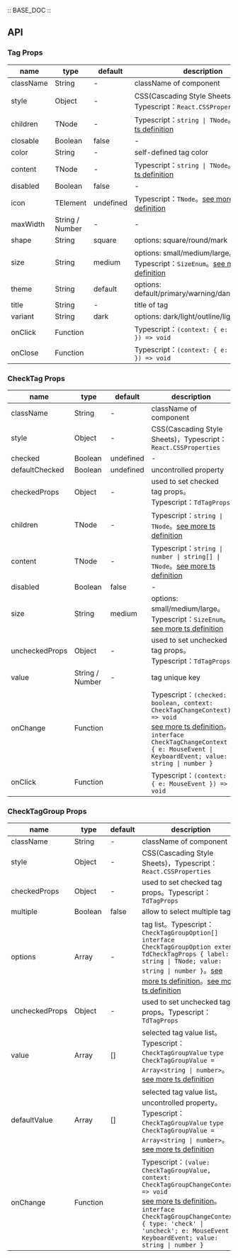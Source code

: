 :: BASE_DOC ::

## API

### Tag Props

name | type | default | description | required
-- | -- | -- | -- | --
className | String | - | className of component | N
style | Object | - | CSS(Cascading Style Sheets)，Typescript：`React.CSSProperties` | N
children | TNode | - | Typescript：`string \| TNode`。[see more ts definition](https://github.com/Tencent/tdesign-react/blob/develop/src/common.ts) | N
closable | Boolean | false | \- | N
color | String | - | self-defined tag color  | N
content | TNode | - | Typescript：`string \| TNode`。[see more ts definition](https://github.com/Tencent/tdesign-react/blob/develop/src/common.ts) | N
disabled | Boolean | false | \- | N
icon | TElement | undefined | Typescript：`TNode`。[see more ts definition](https://github.com/Tencent/tdesign-react/blob/develop/src/common.ts) | N
maxWidth | String / Number | - | \- | N
shape | String | square | options: square/round/mark | N
size | String | medium | options: small/medium/large。Typescript：`SizeEnum`。[see more ts definition](https://github.com/Tencent/tdesign-react/blob/develop/src/common.ts) | N
theme | String | default | options: default/primary/warning/danger/success | N
title | String | - | title of tag | N
variant | String | dark | options: dark/light/outline/light-outline | N
onClick | Function |  | Typescript：`(context: { e: MouseEvent }) => void`<br/> | N
onClose | Function |  | Typescript：`(context: { e: MouseEvent }) => void`<br/> | N


### CheckTag Props

name | type | default | description | required
-- | -- | -- | -- | --
className | String | - | className of component | N
style | Object | - | CSS(Cascading Style Sheets)，Typescript：`React.CSSProperties` | N
checked | Boolean | undefined | \- | N
defaultChecked | Boolean | undefined | uncontrolled property | N
checkedProps | Object | - | used to set checked tag props。Typescript：`TdTagProps` | N
children | TNode | - | Typescript：`string \| TNode`。[see more ts definition](https://github.com/Tencent/tdesign-react/blob/develop/src/common.ts) | N
content | TNode | - | Typescript：`string \| number \| string[] \| TNode`。[see more ts definition](https://github.com/Tencent/tdesign-react/blob/develop/src/common.ts) | N
disabled | Boolean | false | \- | N
size | String | medium | options: small/medium/large。Typescript：`SizeEnum`。[see more ts definition](https://github.com/Tencent/tdesign-react/blob/develop/src/common.ts) | N
uncheckedProps | Object | - | used to set unchecked tag props。Typescript：`TdTagProps` | N
value | String / Number | - | tag unique key | N
onChange | Function |  | Typescript：`(checked: boolean, context: CheckTagChangeContext)  => void`<br/>[see more ts definition](https://github.com/Tencent/tdesign-react/blob/develop/src/tag/type.ts)。<br/>`interface CheckTagChangeContext { e: MouseEvent \| KeyboardEvent; value: string \| number }`<br/> | N
onClick | Function |  | Typescript：`(context: { e: MouseEvent }) => void`<br/> | N


### CheckTagGroup Props

name | type | default | description | required
-- | -- | -- | -- | --
className | String | - | className of component | N
style | Object | - | CSS(Cascading Style Sheets)，Typescript：`React.CSSProperties` | N
checkedProps | Object | - | used to set checked tag props。Typescript：`TdTagProps` | N
multiple | Boolean | false | allow to select multiple tags | N
options | Array | - | tag list。Typescript：`CheckTagGroupOption[]` `interface CheckTagGroupOption extends TdCheckTagProps { label: string \| TNode; value: string \| number }`。[see more ts definition](https://github.com/Tencent/tdesign-react/blob/develop/src/common.ts)。[see more ts definition](https://github.com/Tencent/tdesign-react/blob/develop/src/tag/type.ts) | N
uncheckedProps | Object | - | used to set unchecked tag props。Typescript：`TdTagProps` | N
value | Array | [] | selected tag value list。Typescript：`CheckTagGroupValue` `type CheckTagGroupValue = Array<string \| number>`。[see more ts definition](https://github.com/Tencent/tdesign-react/blob/develop/src/tag/type.ts) | N
defaultValue | Array | [] | selected tag value list。uncontrolled property。Typescript：`CheckTagGroupValue` `type CheckTagGroupValue = Array<string \| number>`。[see more ts definition](https://github.com/Tencent/tdesign-react/blob/develop/src/tag/type.ts) | N
onChange | Function |  | Typescript：`(value: CheckTagGroupValue, context: CheckTagGroupChangeContext) => void`<br/>[see more ts definition](https://github.com/Tencent/tdesign-react/blob/develop/src/tag/type.ts)。<br/>`interface CheckTagGroupChangeContext { type: 'check' \| 'uncheck'; e: MouseEvent \| KeyboardEvent; value: string \| number }`<br/> | N
